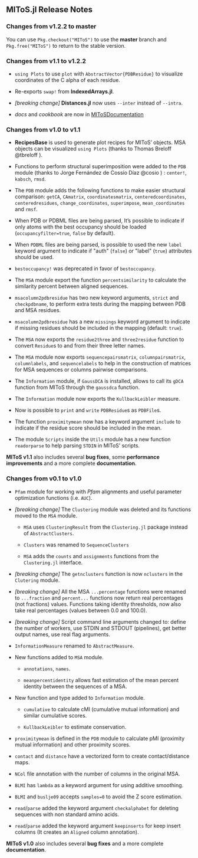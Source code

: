 ## MIToS.jl Release Notes

### Changes from v1.2.2 to master

You can use `Pkg.checkout("MIToS")` to use the **master** branch and `Pkg.free("MIToS")` to return to the stable version.

### Changes from v1.1 to v1.2.2

* `using Plots` to use `plot` with `AbstractVector{PDBResidue}` to visualize coordinates of the C alpha of each residue.

* Re-exports `swap!` from **IndexedArrays.jl**.

* *[breaking change]* **Distances.jl** now uses `--inter` instead of `--intra`.

* *docs* and *cookbook* are now in [MIToSDocumentation](https://github.com/diegozea/MIToSDocumentation)

### Changes from v1.0 to v1.1

* **RecipesBase** is used to generate plot recipes for MIToS’ objects. MSA objects can be visualized `using Plots` (thanks to Thomas Breloff @tbreloff ).

* Functions to perform structural superimposition were added to the `PDB` module (thanks to Jorge Fernández de Cossío Díaz @cosio ) : `center!`, `kabsch`, `rmsd`.

* The `PDB` module adds the following functions to make easier structural comparison: `getCA`, `CAmatrix`, `coordinatesmatrix`, `centeredcoordinates`, `centeredresidues`, `change_coordinates`, `superimpose`, `mean_coordinates` and `rmsf`.

* When PDB or PDBML files are being parsed, It’s possible to indicate if only atoms with the best occupancy should be loaded (`occupancyfilter=true`, `false` by default).

* When `PDBML` files are being parsed, is possible to used the new `label` keyword argument to indicate if "auth" (`false`) or "label" (`true`) attributes should be used.

* `bestoccupancy!` was deprecated in favor of `bestoccupancy`.

* The `MSA` module export the function `percentsimilarity` to calculate the similarity percent between aligned sequences.

* `msacolumn2pdbresidue` has two new keyword arguments, `strict` and `checkpdbname`, to perform extra tests during the mapping between PDB and MSA residues.

* `msacolumn2pdbresidue` has a new `missings` keyword argument to indicate if missing residues should be included in the mapping (default: `true`).

* The `MSA` now exports the `residue2three` and `three2residue` function to convert `Residue`s to and from their three letter names.

* The `MSA` module now exports `sequencepairsmatrix`, `columnpairsmatrix`, `columnlabels`, and `sequencelabels` to help in the construction of matrices for MSA sequences or columns pairwise comparisons.

* The `Information` module, if `GaussDCA` is installed, allows to call its `gDCA` function from MIToS through the `gaussdca` function.

* The `Information` module now exports the `KullbackLeibler` measure.

* Now is possible to `print` and `write` `PDBResidue`s as `PDBFile`s.

* The function `proximitymean` now has a keyword argument `include` to indicate if the residue score should be included in the mean.

* The module `Scripts` inside the `Utils` module has a new function `readorparse` to help parsing `STDIN` in MIToS’ scripts.

**MIToS v1.1** also includes several **bug fixes**, some **performance improvements** and a more complete **documentation**.

### Changes from v0.1 to v1.0

* `Pfam` module for working with *Pfam* alignments and useful parameter optimization functions (i.e. `AUC`).

* *[breaking change]* The `Clustering` module was deleted and its functions moved to the `MSA` module.

  * `MSA` uses `ClusteringResult` from the `Clustering.jl` package instead of `AbstractClusters`.

  * `Clusters` was renamed to `SequenceClusters`

  * `MSA` adds the `counts` and `assignments` functions from the `Clustering.jl` interface.

* *[breaking change]* The `getnclusters` function is now `nclusters` in the `Clutering` module.

* *[breaking change]* All the MSA `...percentage` functions were renamed to `...fraction` and `percent...` functions now return real percentages (not fractions) values.
Functions taking identity thresholds, now also take real percentages (values between 0.0 and 100.0).

* *[breaking change]* Script command line arguments changed to: define the number of workers, use STDIN and STDOUT (pipelines), get better output names, use real flag arguments.

* `InformationMeasure` renamed to `AbstractMeasure`.

* New functions added to `MSA` module.

  * `annotations`, `names`.

  * `meanpercentidentity` allows fast estimation of the mean percent identity between the sequences of a MSA.

* New function and type added to `Information` module.

  * `cumulative` to calculate cMI (cumulative mutual information) and similar cumulative scores.

  * `KullbackLeibler` to estimate conservation.

* `proximitymean` is defined in the `PDB` module to calculate pMI (proximity mutual information) and other proximity scores.

* `contact` and `distance` have a vectorized form to create contact/distance maps.

* `NCol` file annotation with the number of columns in the original MSA.

* `BLMI` has `lambda` as a keyword argument for using additive smoothing.

* `BLMI` and `buslje09` accepts `samples=0` to avoid the Z score estimation.

* `read`/`parse` added the keyword argument `checkalphabet` for deleting sequences with non standard amino acids.

* `read`/`parse` added the keyword argument `keepinserts` for keep insert columns (It creates an `Aligned` column annotation).

**MIToS v1.0** also includes several **bug fixes** and a more complete **documentation**.
